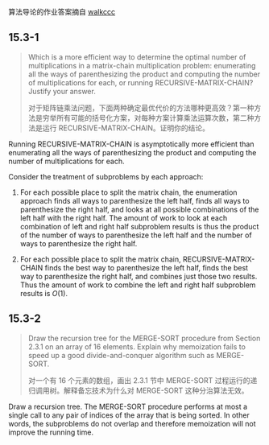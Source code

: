 算法导论的作业答案摘自 [walkccc](https://walkccc.github.io/CLRS/)

## 15.3-1

> Which is a more efficient way to determine the optimal number of multiplications in a matrix-chain multiplication problem: enumerating all the ways of parenthesizing the product and computing the number of multiplications for each, or running $\text{RECURSIVE-MATRIX-CHAIN}$? Justify your answer.
>
> 对于矩阵链乘法问题，下面两种确定最优代价的方法哪种更高效？第一种方法是穷举所有可能的括号化方案，对每种方案计算乘法运算次数，第二种方法是运行 $\text{RECURSIVE-MATRIX-CHAIN}$。证明你的结论。


Running $\text{RECURSIVE-MATRIX-CHAIN}$ is asymptotically more efficient than enumerating all the ways of parenthesizing the product and computing the number of multiplications for each.

Consider the treatment of subproblems by each approach:

1. For each possible place to split the matrix chain, the enumeration approach finds all ways to parenthesize the left half, finds all ways to parenthesize the right half, and looks at all possible combinations of the left half with the right half. The amount of work to look at each combination of left and right half subproblem results is thus the product of the number of ways to parenthesize the left half and the number of ways to parenthesize the right half.

2. For each possible place to split the matrix chain, $\text{RECURSIVE-MATRIX-CHAIN}$ finds the best way to parenthesize the left half, finds the best way to parenthesize the right half, and combines just those two results. Thus the amount of work to combine the left and right half subproblem results is $O(1)$.

## 15.3-2

> Draw the recursion tree for the $\text{MERGE-SORT}$ procedure from Section 2.3.1 on an array of $16$ elements. Explain why memoization fails to speed up a good divide-and-conquer algorithm such as $\text{MERGE-SORT}$.
>
> 对一个有 16 个元素的数组，画出 2.3.1 节中 $\text{MERGE-SORT}$ 过程运行的递归调用树。解释备忘技术为什么对 $\text{MERGE-SORT}$ 这种分治算法无效。


Draw a recursion tree. The $\text{MERGE-SORT}$ procedure performs at most a single call to any pair of indices of the array that is being sorted. In other words, the subproblems do not overlap and therefore memoization will not improve the running time.